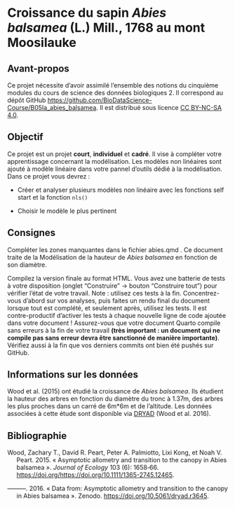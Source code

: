 Croissance du sapin *Abies balsamea* (L.) Mill., 1768 au mont Moosilauke
================

<!-- DO NOT EDIT .md FILE-->

## Avant-propos

Ce projet nécessite d’avoir assimilé l’ensemble des notions du cinquième
modules du cours de science des données biologiques 2. Il correspond au
dépôt GitHub
<https://github.com/BioDataScience-Course/B05Ia_abies_balsamea>. Il est
distribué sous licence [CC BY-NC-SA
4.0](https://creativecommons.org/licenses/by-nc-sa/4.0/).

## Objectif

Ce projet est un projet **court**, **individuel** et **cadré**. Il vise
à compléter votre apprentissage concernant la modélisation. Les modèles
non linéaires sont ajouté à modèle linéaire dans votre pannel d’outils
dédié à la modélisation. Dans ce projet vous devrez :

- Créer et analyser plusieurs modèles non linéaire avec les fonctions
  self start et la fonction `nls()`

- Choisir le modèle le plus pertinent

## Consignes

Compléter les zones manquantes dans le fichier abies.qmd . Ce document
traite de la Modélisation de la hauteur de *Abies balsamea* en fonction
de son diamètre.

Compilez la version finale au format HTML. Vous avez une batterie de
tests à votre disposition (onglet “Construire” -\> bouton “Construire
tout”) pour vérifier l’état de votre travail. Note : utilisez ces tests
à la fin. Concentrez-vous d’abord sur vos analyses, puis faites un rendu
final du document lorsque tout est complété, et seulement après,
utilisez les tests. Il est contre-productif d’activer les tests à chaque
nouvelle ligne de code ajoutée dans votre document ! Assurez-vous que
votre document Quarto compile sans erreurs à la fin de votre travail
**(très important : un document qui ne compile pas sans erreur devra
être sanctionné de manière importante)**. Vérifiez aussi à la fin que
vos derniers commits ont bien été pushés sur GitHub.

## Informations sur les données

Wood et al. (2015) ont étudié la croissance de *Abies balsamea*. Ils
étudient la hauteur des arbres en fonction du diamètre du tronc à 1.37m,
des arbres les plus proches dans un carré de 6m\*6m et de l’altitude.
Les données associées à cette étude sont disponible via
[DRYAD](https://datadryad.org/) (Wood et al. 2016).

## Bibliographie

<div id="refs" class="references csl-bib-body hanging-indent">

<div id="ref-wood_2015" class="csl-entry">

Wood, Zachary T., David R. Peart, Peter A. Palmiotto, Lixi Kong, et Noah
V. Peart. 2015. « Asymptotic allometry and transition to the canopy in
Abies balsamea ». *Journal of Ecology* 103 (6): 1658‑66.
https://doi.org/<https://doi.org/10.1111/1365-2745.12465>.

</div>

<div id="ref-wood_data_2016" class="csl-entry">

———. 2016. « Data from: Asymptotic allometry and transition to the
canopy in Abies balsamea ». Zenodo.
<https://doi.org/10.5061/dryad.r3645>.

</div>

</div>
